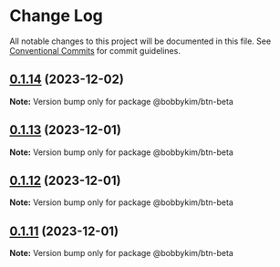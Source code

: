 # Change Log

All notable changes to this project will be documented in this file.
See [Conventional Commits](https://conventionalcommits.org) for commit guidelines.

## [0.1.14](https://github.com/bobbykim89/manguito-component-library/compare/@bobbykim/btn-beta@0.1.13...@bobbykim/btn-beta@0.1.14) (2023-12-02)

**Note:** Version bump only for package @bobbykim/btn-beta





## [0.1.13](https://github.com/bobbykim89/manguito-component-library/compare/@bobbykim/btn-beta@0.1.12...@bobbykim/btn-beta@0.1.13) (2023-12-01)

**Note:** Version bump only for package @bobbykim/btn-beta





## [0.1.12](https://github.com/bobbykim89/manguito-component-library/compare/@bobbykim/btn-beta@0.1.11...@bobbykim/btn-beta@0.1.12) (2023-12-01)

**Note:** Version bump only for package @bobbykim/btn-beta





## [0.1.11](https://github.com/bobbykim89/manguito-component-library/compare/@bobbykim/btn-beta@0.1.10...@bobbykim/btn-beta@0.1.11) (2023-12-01)

**Note:** Version bump only for package @bobbykim/btn-beta
